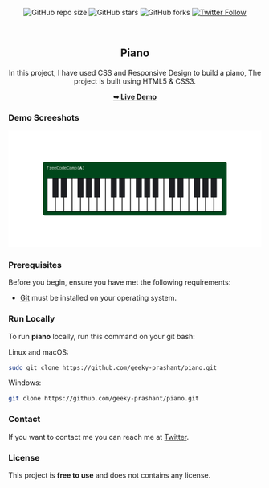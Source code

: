 <div align="center">
  
  ![GitHub repo size](https://img.shields.io/github/repo-size/geeky-prashant/piano)
  ![GitHub stars](https://img.shields.io/github/stars/geeky-prashant/piano?style=social)
  ![GitHub forks](https://img.shields.io/github/forks/geeky-prashant/piano?style=social)
  [![Twitter Follow](https://img.shields.io/twitter/follow/geekyprashant?style=social)](https://twitter.com/intent/follow?screen_name=geekyprashant)
 
  <br />

  <h2 align="center">Piano</h2>
In this project, I have used CSS and Responsive Design to build a piano, The project is built using HTML5 & CSS3.

  <a href="https://geeky-prashant.github.io/piano/"><strong>➥ Live Demo</strong></a>

</div>

### Demo Screeshots

![Piano Desktop Demo](./readme-images/Piano.png "Desktop Demo")

### Prerequisites

Before you begin, ensure you have met the following requirements:

* [Git](https://git-scm.com/downloads "Download Git") must be installed on your operating system.

### Run Locally

To run **piano** locally, run this command on your git bash:

Linux and macOS:

```bash
sudo git clone https://github.com/geeky-prashant/piano.git
```

Windows:

```bash
git clone https://github.com/geeky-prashant/piano.git
```

### Contact

If you want to contact me you can reach me at [Twitter](https://www.twitter.com/geekyprashant).

### License

This project is **free to use** and does not contains any license.
